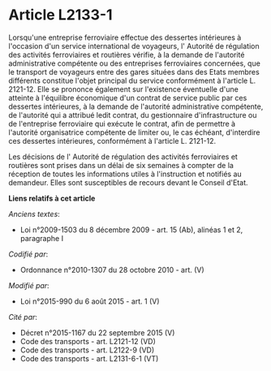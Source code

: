# Article L2133-1

Lorsqu'une entreprise ferroviaire effectue des dessertes intérieures à l'occasion d'un service international de voyageurs, l'
Autorité de régulation des activités ferroviaires et routières  vérifie, à la demande de l'autorité administrative compétente
ou des entreprises ferroviaires concernées, que le transport de voyageurs entre des gares situées dans des Etats membres
différents constitue l'objet principal du service conformément à l'article L. 2121-12. Elle se prononce également sur
l'existence éventuelle d'une atteinte à l'équilibre économique d'un contrat de service public par ces dessertes intérieures,
à la demande de l'autorité administrative compétente, de l'autorité qui a attribué ledit contrat, du gestionnaire
d'infrastructure ou de l'entreprise ferroviaire qui exécute le contrat, afin de permettre à l'autorité organisatrice
compétente de limiter ou, le cas échéant, d'interdire ces dessertes intérieures, conformément à l'article L. 2121-12. 

Les décisions de l'     Autorité de régulation des activités ferroviaires et routières  sont prises dans un délai de six
semaines à compter de la réception de toutes les informations utiles à l'instruction et notifiés au demandeur. Elles sont
susceptibles de recours devant le Conseil d'Etat.

**Liens relatifs à cet article**

_Anciens textes_:

  - Loi n°2009-1503 du 8 décembre 2009 - art. 15 (Ab), alinéas 1 et 2, paragraphe I

_Codifié par_:

  - Ordonnance n°2010-1307 du 28 octobre 2010 - art. (V)

_Modifié par_:

  - Loi n°2015-990 du 6 août 2015 - art. 1 (V)

_Cité par_:

  - Décret n°2015-1167 du 22 septembre 2015 (V)
  - Code des transports - art. L2121-12 (VD)
  - Code des transports - art. L2122-9 (VD)
  - Code des transports - art. L2131-6-1 (VT)
